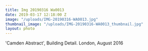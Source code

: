 ```yaml
---
title: Img 20190316 Wa0013
date: 2019-03-17 12:18:00 Z
image: "/uploads/IMG-20190316-WA0013.jpg"
thumbnail_image: "/uploads/IMG-20190316-WA0013_thumbnail.jpg"
layout: photo
---
```


'Camden Abstract', Building Detail. London, August 2016